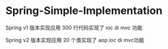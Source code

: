 # Spring-Simple-Implementation
Spring v1 版本实现应用 300 行代码实现了 ioc di mvc 功能

Spring v2 版本实现应用 20 个类实现了 aop ioc di mvc功能
